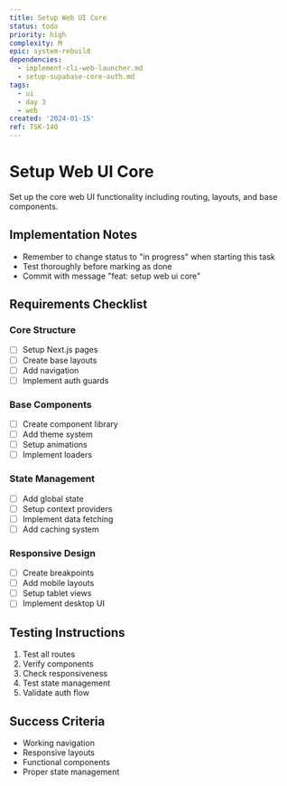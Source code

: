 ```yaml
---
title: Setup Web UI Core
status: todo
priority: high
complexity: M
epic: system-rebuild
dependencies:
  - implement-cli-web-launcher.md
  - setup-supabase-core-auth.md
tags:
  - ui
  - day 3
  - web
created: '2024-01-15'
ref: TSK-140
---
```


# Setup Web UI Core

Set up the core web UI functionality including routing, layouts, and base components.

## Implementation Notes
- Remember to change status to "in progress" when starting this task
- Test thoroughly before marking as done
- Commit with message "feat: setup web ui core"

## Requirements Checklist

### Core Structure
- [ ] Setup Next.js pages
- [ ] Create base layouts
- [ ] Add navigation
- [ ] Implement auth guards

### Base Components
- [ ] Create component library
- [ ] Add theme system
- [ ] Setup animations
- [ ] Implement loaders

### State Management
- [ ] Add global state
- [ ] Setup context providers
- [ ] Implement data fetching
- [ ] Add caching system

### Responsive Design
- [ ] Create breakpoints
- [ ] Add mobile layouts
- [ ] Setup tablet views
- [ ] Implement desktop UI

## Testing Instructions
1. Test all routes
2. Verify components
3. Check responsiveness
4. Test state management
5. Validate auth flow

## Success Criteria
- Working navigation
- Responsive layouts
- Functional components
- Proper state management 
